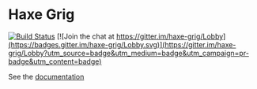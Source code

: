 # Haxe Grig

[![Build Status](https://travis-ci.org/osakared/grig.svg?branch=master)](https://travis-ci.org/osakared/grig)
[![Join the chat at https://gitter.im/haxe-grig/Lobby](https://badges.gitter.im/haxe-grig/Lobby.svg)](https://gitter.im/haxe-grig/Lobby?utm_source=badge&utm_medium=badge&utm_campaign=pr-badge&utm_content=badge)

See the [documentation](https://osakared.github.io/grig/)
